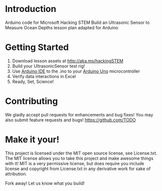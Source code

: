 # Introduction
Arduino code for Microsoft Hacking STEM Build an Ultrasonic Sensor to Measure Ocean Depths lesson plan adapted for Arduino

# Getting Started
1. Download lesson assets at http://aka.ms/hackingSTEM
1. Build your UltrasonicSensor test rig!
1. Use [Arduino IDE](https://www.arduino.cc/en/Main/Software) to the .ino to your [Arduino Uno](https://store.arduino.cc/usa/arduino-uno-rev3) microcontroller
1. Verify data interactions in Excel
1. Ready, Set, Science!

# Contributing
We gladly accept pull requests for enhancements and bug fixes! You may also submit feature requests and bugs!
https://github.com/TODO

# Make it your!
This project is licensed under the MIT open source license, see License.txt. The MIT license allows you to take this project and make awesome things with it! MIT is a very permissive license, but does require you include license and copyright from License.txt in any derivative work for sake of attribution.

Fork away! Let us know what you build!

